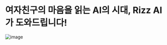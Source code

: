 # 여자친구의 마음을 읽는 AI의 시대, Rizz AI 가 도와드립니다!

![image](https://github.com/user-attachments/assets/3f8defd0-da27-4722-96f4-4c4fa7252f12)
